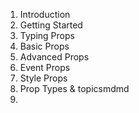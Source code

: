 1. Introduction
2. Getting Started
3. Typing Props
4. Basic Props
5. Advanced Props
6. Event Props
7. Style Props
8. Prop Types & topicsmdmd
9. 